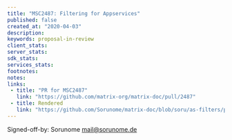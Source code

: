 ```yaml
---
title: "MSC2487: Filtering for Appservices"
published: false
created_at: "2020-04-03"
description:
keywords: proposal-in-review
client_stats:
server_stats:
sdk_stats:
services_stats:
footnotes:
notes:
links:
 - title: "PR for MSC2487"
   link: "https://github.com/matrix-org/matrix-doc/pull/2487"
 - title: Rendered
   link: "https://github.com/Sorunome/matrix-doc/blob/soru/as-filters/proposals/2487-appservice-filtering.md"
---
```


Signed-off-by: Sorunome <mail@sorunome.de>
